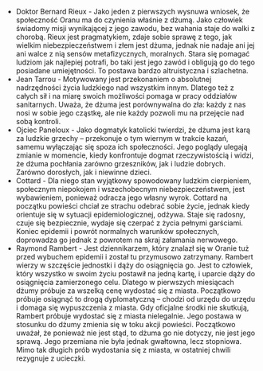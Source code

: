 - Doktor Bernard Rieux - Jako jeden z pierwszych wysnuwa wniosek, że społeczność Oranu ma do czynienia właśnie z dżumą. Jako człowiek świadomy misji wynikającej z jego zawodu, bez wahania staje do walki z chorobą. Rieux jest pragmatykiem, zdaje sobie sprawę z tego, jak wielkim niebezpieczeństwem i złem jest dżuma, jednak nie nadaje ani jej ani walce z nią sensów metafizycznych, moralnych. Stara się pomagać ludziom jak najlepiej potrafi, bo taki jest jego zawód i obligują go do tego posiadane umiejętności. To postawa bardzo altruistyczna i szlachetna.
- Jean Tarrou - Motywowany jest przekonaniem o absolutnej nadrzędności życia ludzkiego nad wszystkim innym. Dlatego też z całych sił i na miarę swoich możliwości pomaga w pracy oddziałów sanitarnych. Uważa, że dżuma jest porównywalna do zła: każdy z nas nosi w sobie jego cząstkę, ale nie każdy pozwoli mu na przejęcie nad sobą kontroli. 
- Ojciec Paneloux - Jako dogmatyk katolicki twierdzi, że dżuma jest karą za ludzkie grzechy – przekonuje o tym wiernym w trakcie kazań, samemu wyłączając się spoza ich społeczności. Jego poglądy ulegają zmianie w momencie, kiedy konfrontuje dogmat  rzeczywistością i widzi, że dżuma pochłania zarówno grzeszników, jak i ludzie dobrych. Zarówno dorosłych, jak i niewinne dzieci.
- Cottard - Dla niego stan wyjątkowy spowodowany ludzkim cierpieniem, społecznym niepokojem i wszechobecnym niebezpieczeństwem, jest wybawieniem, ponieważ odracza jego własny wyrok. Cottard na początku powieści chciał ze strachu odebrać sobie życie, jednak kiedy orientuje się w sytuacji epidemiologicznej, odżywa. Staje się radosny, czuje się bezpiecznie, wydaje się czerpać z życia pełnymi garściami. Koniec epidemii i powrót normalnych warunków społecznych, doprowadza go jednak z powrotem na skraj załamania nerwowego. 
- Raymond Rambert - Jest dziennikarzem, który znalazł się w Oranie tuż przed wybuchem epidemii i został tu przymusowo zatrzymany. Rambert wierzy w szczęście jednostki i dąży do osiągnięcia go. Jest to człowiek, który wszystko w swoim życiu postawił na jedną kartę, i uparcie dąży do osiągnięcia zamierzonego celu. Dlatego w pierwszych miesiącach dżumy próbuje za wszelką cenę wydostać się z miasta. Początkowo próbuje osiągnąć to drogą dyplomatyczną – chodzi od urzędu do urzędu i domaga się wypuszczenia z miasta. Gdy oficjalne środki nie skutkują, Rambert próbuje wydostać się z miasta nielegalnie. Jego postawa w stosunku do dżumy zmienia się w toku akcji powieści. Początkowo uważał, że ponieważ nie jest stąd, to dżuma go nie dotyczy, nie jest jego sprawą. Jego przemiana nie była jednak gwałtowna, lecz stopniowa. Mimo tak długich prób wydostania się z miasta, w ostatniej chwili rezygnuje z ucieczki. 